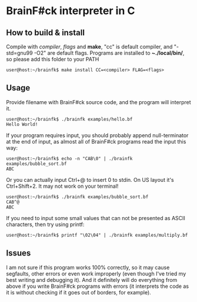 # BrainF#ck interpreter in C

## How to build & install

Compile with *compiler*, *flags* and **make**,
"cc" is default compiler, and "-std=gnu99 -O2"
are default flags. Programs are installed to
**~./local/bin/**, so please add this folder
to your PATH

```
user@host:~/brainfk$ make install CC=<compiler> FLAG=<flags>
```

## Usage

Provide filename with BrainF#ck source code,
and the program will interpret it.

```
user@host:~/brainfk$ ./brainfk examples/hello.bf
Hello World!
```

If your program requires input, you should
probably append null-terminator at the end of input,
as almost all of BrainF#ck programs read the input this way:

```
user@host:~/brainfk$ echo -n "CAB\0" | ./brainfk examples/bubble_sort.bf
ABC
```

Or you can actually input Ctrl+@ to insert 0 to stdin. On US
layout it's Ctrl+Shift+2. It may not work on your terminal!

```
user@host:~/brainfk$ ./brainfk examples/bubble_sort.bf
CAB^@
ABC
```

If you need to input some small values that can not be
presented as ASCII characters, then try using printf:

```
user@host:~/brainfk$ printf "\02\04" | ./brainfk examples/multiply.bf
```

## Issues

I am not sure if this program works 100% correctly, so
it may cause segfaults, other errors or even work improperly
(even though I've tried my best writing and debugging it).
And it definitely will do everything from above if you write
BrainF#ck programs with errors (it interprets the code as it is
without checking if it goes out of borders, for example).
